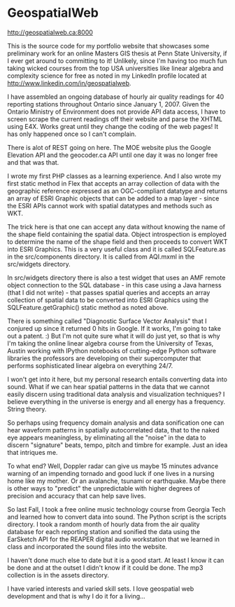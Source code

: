 GeospatialWeb
=============

http://geospatialweb.ca:8000

This is the source code for my portfolio website that showcases some preliminary work for an online Masters GIS thesis at Penn State University, if I ever get around to committing to it! Unlikely, since I'm having too much fun taking wicked courses from the top USA universities like linear algebra and complexity science for free as noted in my LinkedIn profile located at http://www.linkedin.com/in/geospatialweb.

I have assembled an ongoing database of hourly air quality readings for 40 reporting stations throughout Ontario since January 1, 2007. Given the Ontario Ministry of Environment does not provide API data access, I have to screen scrape the current readings off their website and parse the XHTML using E4X. Works great until they change the coding of the web pages! It has only happened once so I can't complain.

There is alot of REST going on here. The MOE website plus the Google Elevation API and the geocoder.ca API until one day it was no longer free and that was that.

I wrote my first PHP classes as a learning experience. And I also wrote my first static method in Flex that accepts an array collection of data with the geographic reference expressed as an OGC-compliant datatype and returns an array of ESRI Graphic objects that can be added to a map layer - since the ESRI APIs cannot work with spatial datatypes and methods such as WKT.

The trick here is that one can accept any data without knowing the name of the shape field containing the spatial data. Object introspection is employed to determine the name of the shape field and then proceeds to convert WKT into ESRI Graphics. This is a very useful class and it is called SQLFeature.as in the src/components directory. It is called from AQI.mxml in the src/widgets directory.

In src/widgets directory there is also a test widget that uses an AMF remote object connection to the SQL database - in this case using a Java harness (that I did not write) - that passes spatial queries and accepts an array collection of spatial data to be converted into ESRI Graphics using the SQLFeature.getGraphic() static method as noted above.

There is something called "Diagnostic Surface Vector Analysis" that I conjured up since it returned 0 hits in Google. If it works, I'm going to take out a patent. :) But I'm not quite sure what it will do just yet, so that is why I'm taking the online linear algebra course from the University of Texas, Austin working with IPython notebooks of cutting-edge Python software libraries the professors are developing on their supercomputer that performs sophisticated linear algebra on everything 24/7.

I won't get into it here, but my personal research entails converting data into sound. What if we can hear spatial patterns in the data that we cannot easily discern using traditional data analysis and visualization techniques? I believe everything in the universe is energy and all energy has a frequency. String theory.

So perhaps using frequency domain analysis and data sonification one can hear waveform patterns in spatially autocorrelated data, that to the naked eye appears meaningless, by eliminating all the "noise" in the data to discern "signature" beats, tempo, pitch and timbre for example. Just an idea that intriques me.

To what end? Well, Doppler radar can give us maybe 15 minutes advance warning of an impending tornado and good luck if one lives in a nursing home like my mother. Or an avalanche, tsunami or earthquake. Maybe there is other ways to "predict" the unpredictable with higher degrees of precision and accuracy that can help save lives.

So last Fall, I took a free online music technology course from Georgia Tech and learned how to convert data into sound. The Python script is the scripts directory. I took a random month of hourly data from the air quality database for each reporting station and sonified the data using the EarSketch API for the REAPER digital audio workstation that we learned in class and incorporated the sound files into the website.

I haven't done much else to date but it is a good start. At least I know it can be done and at the outset I didn't know if it could be done. The mp3 collection is in the assets directory.

I have varied interests and varied skill sets. I love geospatial web development and that is why I do it for a living...
